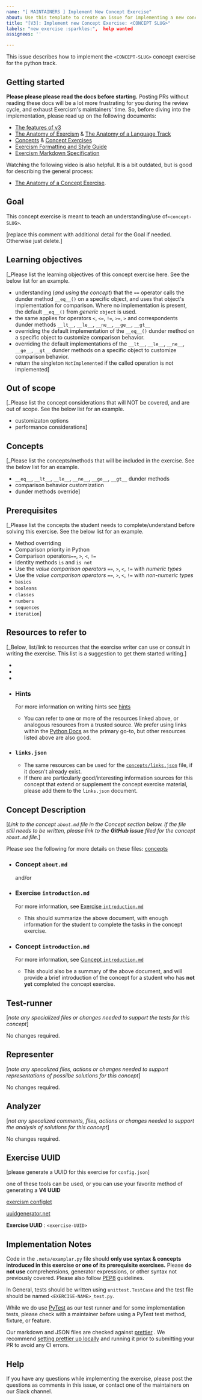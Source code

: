 ```yaml
---
name: "[ MAINTAINERS ] Implement New Concept Exercise"
about: Use this template to create an issue for implementing a new concept exericse.
title: "[V3]: Implement new Concept Exercise: <CONCEPT SLUG>"
labels: "new exercise :sparkles:",  help wanted
assignees: ''

---
```



This issue describes how to implement the `<CONCEPT-SLUG>` concept exercise for the python track.



## Getting started

**Please please please read the docs before starting.** Posting PRs without reading these docs will be a lot more frustrating for you during the review cycle, and exhaust Exercism's maintainers' time. So, before diving into the implementation, please read up on the following documents:

- [The features of v3](https://github.com/exercism/docs/tree/main/product)
- [The Anatomy of Exercism](https://github.com/exercism/docs/tree/main/anatomy) & [The Anatomy of a Language Track](https://github.com/exercism/docs/tree/main/anatomy/tracks)
- [Concepts](https://github.com/exercism/docs/blob/main/anatomy/tracks/concepts.md) & [Concept Exercises](https://github.com/exercism/docs/blob/main/anatomy/tracks/concept-exercises.md)
- [Exercism Formatting and Style Guide](https://github.com/exercism/docs/blob/main/anatomy/tracks/style-guide.md)
- [Exercism Markdown Specification](https://github.com/exercism/docs/blob/main/contributing/standards/markdown.md)



Watching the following video is also helpful. It is a bit outdated, but is good for describing the general process:

- [The Anatomy of a Concept Exercise](https://www.youtube.com/watch?v=gkbBqd7hPrA).



## Goal

This concept exercise is meant to teach an understanding/use of`<concept-SLUG>`.

[replace this comment with additional detail for the Goal if needed. Otherwise just delete.]



## Learning objectives

[_Please list the learning objectives of this concept exercise here.  See the below list for an example.

- understanding (_and using the concept_) that the `==` operator calls the dunder method `__eq__()` on a specific object, and uses that object's implementation for comparison.  Where no implementation is present, the default `__eq__()` from _generic_ `object` is used.
- the same applies for operators `<`, `<=`, `!=`, `>=`, `>` and correspondents dunder methods `__lt__`, `__le__`, `__ne__`, `__ge__`, `__gt__`
- overriding the default implementation of the `__eq__()` dunder method on a specific object to customize comparison behavior.
- overriding the default implementations of the `__lt__`, `__le__`, `__ne__`, `__ge__`, `__gt__` dunder methods on a specific object to customize comparison behavior.
- return the singleton `NotImplemented` if the called operation is not implemented]



## Out of scope

[_Please list the concept considerations that will NOT be covered, and are out of scope.  See the below list for an example.

- customizaton options
- performance considerations]


## Concepts

[_Please list the concepts/methods that will  be included in the exercise.  See the below list for an example.

- `__eq__`, `__lt__`, `__le__`, `__ne__`, `__ge__`, `__gt__` dunder methods
- comparison behavior customization
- dunder methods override]


## Prerequisites

[_Please list the concepts the student needs to complete/understand before solving this exercise.  See the below list for an example.

- Method overriding
- Comparison priority in Python
- Comparison operators`==`, `>`, `<`, `!=`
- Identity methods `is` and `is not`
- Use the _value comparison operators_ `==`, `>`, `<`, `!=` with _numeric types_
- Use the _value comparison operators_ `==`, `>`, `<`, `!=` with _non-numeric types_
- `basics`
- `booleans`
- `classes`
- `numbers`
- `sequences`
- `iteration`]


## Resources to refer to

[_Below, list/link to resources that the exercise writer can use or consult in writing the exercise.  This list is a suggestion to get them started writing.]



*
*
*



* ### Hints

  For more information on writing hints see [hints](https://github.com/exercism/docs/blob/main/anatomy/tracks/concept-exercises.md#file-docshintsmd)

  * You can refer to one or more of the resources linked above, or analogous resources from a trusted source.  We prefer using links within the  [Python Docs](https://docs.python.org/3/) as the primary go-to, but other resources listed above are also good.



* ### `links.json`

  *  The same resources can be used for the [ `concepts/links.json`](https://github.com/exercism/docs/blob/main/anatomy/tracks/concepts.md#file-linksjson)  file, if it doesn't already exist.
  *  If there are particularly good/interesting information sources for this concept that extend or supplement the concept exercise material, please add them to the `links.json` document.



## Concept Description

[_Link to the concept `about.md` file in the Concept section below.  If the file still needs to be written, please link to the **GitHub issue** filed for the concept `about.md` file._]


Please see the following for more details on these files:  [concepts](https://github.com/exercism/docs/blob/main/anatomy/tracks/concepts.md#file-linksjson)

* ### Concept `about.md`

  [<concept-SLUG>]() and/or [<GitHub issue link>]()

* ### Exercise `introduction.md`

  For more information, see [Exercise `introduction.md`](https://github.com/exercism/docs/blob/main/anatomy/tracks/concept-exercises.md#file-docsintroductionmd)

  * This should summarize  the above document, with  enough information for the student to complete the tasks in the concept exercise.

* ### Concept `introduction.md`

  For more information, see [Concept `introduction.md`](https://github.com/exercism/docs/blob/main/anatomy/tracks/concepts.md#file-introductionmd)

  * This should also be a summary of the above document, and will provide a brief introduction of the concept for a student who has **not yet** completed the concept exercise.


## Test-runner
[_note any specialized files or changes needed to support the tests for this concept_]

No changes required.

## Representer
[_note any specalized files, actions or changes needed to support representations of possilbe solutions for this concept_]

No changes required.



## Analyzer
[_not any specalized comments, files, actions or changes needed to support the analysis of solutions for this concept_]

No changes required.



## Exercise UUID

[please generate a UUID for this exercise for `config.json`]

one of these tools can be used, or you can use your favorite method of generating a **V4 UUID**

[exercism configlet](https://github.com/exercism/configlet)

[uuidgenerator.net](https://www.uuidgenerator.net/version4)



**Exercise UUID** : `<exercise-UUID>`



## Implementation Notes


Code in the `.meta/examplar.py` file should **only use syntax & concepts introduced in this exercise or one of its prerequisite exercises.**
Please **do not use** comprehensions, generator expressions, or other syntax not previously covered.  Please also follow [PEP8](https://www.python.org/dev/peps/pep-0008/) guidelines.

In General, tests should be written using `unittest.TestCase` and the test file should be named `<EXERCISE-NAME>_test.py`.

While we do use [PyTest](https://docs.pytest.org/en/stable/) as our test runner and for some implementation tests, please check with a maintainer before using  a PyTest test method, fixture,  or feature.

Our markdown and JSON files are checked against [prettier](https://prettier.io/) .  We recommend [setting prettier up locally](https://prettier.io/docs/en/install.html) and running it prior to submitting your PR  to avoid any CI errors.



## Help

If you have any questions while implementing the exercise, please post the questions as comments in this issue, or contact one of the maintainers on our Slack channel.

